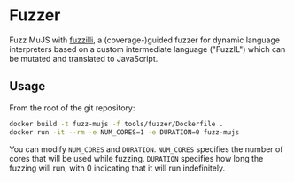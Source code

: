 # Fuzzer

Fuzz MuJS with [fuzzilli](https://github.com/googleprojectzero/fuzzilli), a (coverage-)guided fuzzer for dynamic language interpreters based on a custom intermediate language ("FuzzIL") which can be mutated and translated to JavaScript.

## Usage

From the root of the git repository:

```sh
docker build -t fuzz-mujs -f tools/fuzzer/Dockerfile .
docker run -it --rm -e NUM_CORES=1 -e DURATION=0 fuzz-mujs
```

You can modify `NUM_CORES` and `DURATION`.
`NUM_CORES` specifies the number of cores that will be used while fuzzing.
`DURATION` specifies how long the fuzzing will run, with 0 indicating that it will run indefinitely.
